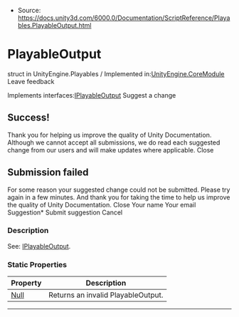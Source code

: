 * Source: https://docs.unity3d.com/6000.0/Documentation/ScriptReference/Playables.PlayableOutput.html

# PlayableOutput
struct in UnityEngine.Playables
/
Implemented in:[UnityEngine.CoreModule](https://docs.unity3d.com/6000.0/Documentation/ScriptReference/UnityEngine.CoreModule.html)
Leave feedback
  

Implements interfaces:[IPlayableOutput](https://docs.unity3d.com/6000.0/Documentation/ScriptReference/Playables.IPlayableOutput.html)
Suggest a change
## Success!
Thank you for helping us improve the quality of Unity Documentation. Although we cannot accept all submissions, we do read each suggested change from our users and will make updates where applicable.
Close
## Submission failed
For some reason your suggested change could not be submitted. Please <a>try again</a> in a few minutes. And thank you for taking the time to help us improve the quality of Unity Documentation.
Close
Your name Your email Suggestion* Submit suggestion
Cancel
### Description
See: [IPlayableOutput](https://docs.unity3d.com/6000.0/Documentation/ScriptReference/Playables.IPlayableOutput.html).
### Static Properties
Property | Description  
---|---  
[Null](https://docs.unity3d.com/6000.0/Documentation/ScriptReference/Playables.PlayableOutput.Null.html) | Returns an invalid PlayableOutput.  
* * *

